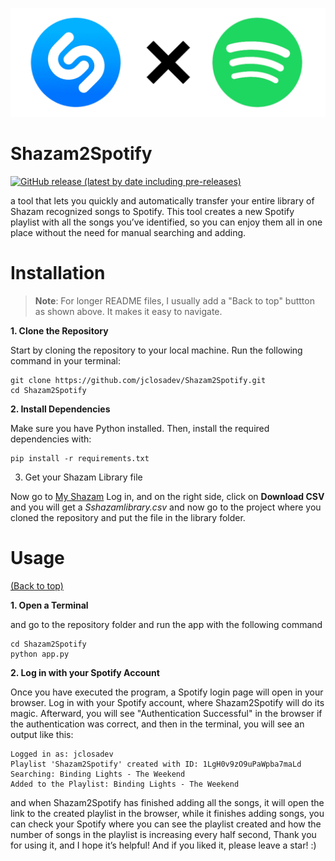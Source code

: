 ![Shazam2Spotify](https://github.com/jclosadev/Shazam2Spotify/blob/master/header.jpg?raw=true)

# Shazam2Spotify

[![GitHub release (latest by date including pre-releases)](https://img.shields.io/github/v/release/navendu-pottekkat/awesome-readme?include_prereleases)](https://img.shields.io/github/v/release/navendu-pottekkat/awesome-readme?include_prereleases)

a tool that lets you quickly and automatically transfer your entire library of Shazam recognized songs to Spotify. This tool creates a new Spotify playlist with all the songs you’ve identified, so you can enjoy them all in one place without the need for manual searching and adding.

# Installation

> **Note**: For longer README files, I usually add a "Back to top" buttton as shown above. It makes it easy to navigate.

**1. Clone the Repository**

Start by cloning the repository to your local machine. Run the following command in your terminal:
```shell
git clone https://github.com/jclosadev/Shazam2Spotify.git
cd Shazam2Spotify
```
**2. Install Dependencies**

Make sure you have Python installed. Then, install the required dependencies with:
```shell
pip install -r requirements.txt
```
3. Get your Shazam Library file

Now go to [My Shazam](https://www.shazam.com/es-es/myshazam) Log in, and on the right side, click on **Download CSV** and you will get a *Sshazamlibrary.csv* and now go to the project where you cloned the repository and put the file in the library folder.



# Usage
[(Back to top)](#table-of-contents)

**1. Open a Terminal**

and go to the repository folder and run the app with the following command

```shell
cd Shazam2Spotify
python app.py
```
**2. Log in with your Spotify Account**

Once you have executed the program, a Spotify login page will open in your browser. Log in with your Spotify account, where Shazam2Spotify will do its magic. Afterward, you will see "Authentication Successful" in the browser if the authentication was correct, and then in the terminal, you will see an output like this:
```shell
Logged in as: jclosadev
Playlist 'Shazam2Spotify' created with ID: 1LgH0v9zO9uPaWpba7maLd
Searching: Binding Lights - The Weekend
Added to the Playlist: Binding Lights - The Weekend
```
and when Shazam2Spotify has finished adding all the songs, it will open the link to the created playlist in the browser, while it finishes adding songs, you can check your Spotify where you can see the playlist created and how the number of songs in the playlist is increasing every half second, Thank you for using it, and I hope it’s helpful! And if you liked it, please leave a star! :)

